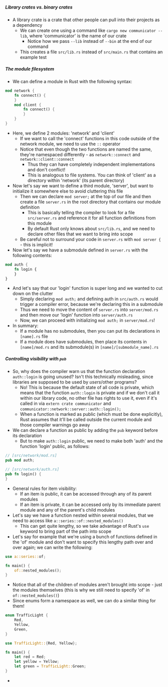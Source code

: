 ##### Library crates vs. binary crates
- A library crate is a crate that other people can pull into their projects as a dependency
	- We can create one using a command like `cargo new communicator --lib`, where 'communicator' is the name of our crate
		- Notice how we pass `--lib` instead of `--bin` at the end of our command
	- This creates a file `src/lib.rs` instead of `src/main.rs` that contains an example test
##### The module filesystem
- We can define a module in Rust with the following syntax:
```rust
mod network {
	fn connect() {
	}
	mod client {
		fn connect() {
		}
	}
}
```
- Here, we define 2 modules: 'network' and 'client'
	- If we want to call the 'connect' functions in this code outside of the network module, we need to use the `::` operator
	- Notice that even though the two functions are named the same, they're namespaced differently - as `network::connect` and `network::client::connect`
		- Thus they can have completely independent implementations and don't conflict!
		- This is analogous to file systems. You can think of 'client' as a directory within 'network' (its parent directory)
- Now let's say we want to define a third module, 'server', but want to initialize it somewhere else to avoid cluttering this file
	- Then we can declare `mod server;` at the top of our file and then create a file `server.rs` in the root directory that contains our module definition
		- This is basically telling the compiler to look for a file `src/server.rs` and reference it for all function definitions from this module
		- By default Rust only knows about `src/lib.rs`, and we need to declare other files that we want to bring into scope
	- Be careful not to surround your code in `server.rs` with `mod server {` - this is implicit!
- Now let's say we have a submodule defined in `server.rs` with the following contents:
```rust
mod auth {
	fn login {
	}
}
```
- And let's say that our 'login' function is super long and we wanted to cut down on the clutter
	- Simply declaring `mod auth;` and defining auth in `src/auth.rs` would trigger a compiler error, because we're declaring this in a submodule
	- Thus we need to move the content of `server.rs` into `server/mod.rs` and then move our 'login' function into `server/auth.rs`
	- Now, we can proceed with initializing `mod auth;` in `server/mod.rs`!
- In summary:
	- If a module has no submodules, then you can put its declarations in `[name].rs` file
	- If a module does have submodules, then place its contents in `[name]/mod.rs` and its submodule(s) in `[name]/[submodule_name].rs`
##### Controlling visibility with `pub`
- So, why does the compiler warn us that the function declaration `auth::login` is going unused? Isn't this technically misleading, since libraries are supposed to be used by *users*/other programs?
	- No! This is because the default state of all code is private, which means that the function `auth::login` is private and if we don't call it within our library code, no other file has rights to use it, even if it's called in via `extern crate communicator` and `communicator::network::server::auth::login();`
	- When a function is marked as public (which must be done explicitly), Rust assumes that it'll be called outside the current module and those compiler warnings go away
- We can declare a function as public by adding the `pub` keyword before its declaration
	- But to make `auth::login` public, we need to make both 'auth' and the function 'login' public, as follows:
```rust
// [src/network/mod.rs]
pub mod auth;

// [src/network/auth.rs]
pub fn login() {
}
```
- General rules for item visibility:
	- If an item is public, it can be accessed through any of its parent modules
	- If an item is private, it can be accessed only by its immediate parent module and any of the parent's child modules
- Let's say we have a function nested within several modules, that we need to access like `a::series::of::nested_modules()`
	- This can get quite lengthy, so we take advantage of Rust's `use` keyword to bring part of the path into scope
- Let's say for example that we're using a bunch of functions defined in the 'of' module and don't want to specify this lengthy path over and over again; we can write the following:
```rust
use a::series::of;

fn main() {
	of::nested_modules();
}
```
- Notice that all of the children of modules aren't brought into scope - just the modules themselves (this is why we still need to specify 'of' in `of::nested_modules()`)
- Since enums form a namespace as well, we can do a similar thing for them!
```rust
enum TrafficLight {
	Red,
	Yellow,
	Green,
}

use TrafficLight::{Red, Yellow};

fn main() {
	let red = Red;
	let yellow = Yellow;
	let green = TrafficLight::Green;
}
```
- 